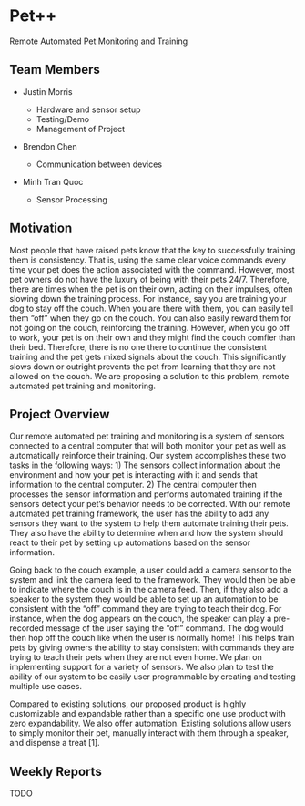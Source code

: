 # Pet++
Remote Automated Pet Monitoring and Training

## Team Members
- Justin Morris
  - Hardware and sensor setup
  - Testing/Demo
  - Management of Project

- Brendon Chen
  - Communication between devices

- Minh Tran Quoc
  - Sensor Processing

## Motivation
Most people that have raised pets know that the key to successfully training them is consistency. That is, using the same clear voice commands every time your pet does the action associated with the command. However, most pet owners do not have the luxury of being with their pets 24/7. Therefore, there are times when the pet is on their own, acting on their impulses, often slowing down the training process. For instance, say you are training your dog to stay off the couch. When you are there with them, you can easily tell them “off” when they go on the couch. You can also easily reward them for not going on the couch, reinforcing the training. However, when you go off to work, your pet is on their own and they might find the couch comfier than their bed. Therefore, there is no one there to continue the consistent training and the pet gets mixed signals about the couch. This significantly slows down or outright prevents the pet from learning that they are not allowed on the couch. We are proposing a solution to this problem, remote automated pet training and monitoring.

## Project Overview
Our remote automated pet training and monitoring is a system of sensors connected to a central computer that will both monitor your pet as well as automatically reinforce their training. Our system accomplishes these two tasks in the following ways: 1) The sensors collect information about the environment and how your pet is interacting with it and sends that information to the central computer. 2) The central computer then processes the sensor information and performs automated training if the sensors detect your pet’s behavior needs to be corrected. With our remote automated pet training framework, the user has the ability to add any sensors they want to the system to help them automate training their pets. They also have the ability to determine when and how the system should react to their pet by setting up automations based on the sensor information.

Going back to the couch example, a user could add a camera sensor to the system and link the camera feed to the framework. They would then be able to indicate where the couch is in the camera feed. Then, if they also add a speaker to the system they would be able to set up an automation to be consistent with the “off” command they are trying to teach their dog. For instance, when the dog appears on the couch, the speaker can play a pre-recorded message of the user saying the “off” command. The dog would then hop off the couch like when the user is normally home! This helps train pets by giving owners the ability to stay consistent with commands they are trying to teach their pets when they are not even home. We plan on implementing support for a variety of sensors. We also plan to test the ability of our system to be easily user programmable by creating and testing multiple use cases.

Compared to existing solutions, our proposed product is highly customizable and expandable rather than a specific one use product with zero expandability. We also offer automation. Existing solutions allow users to simply monitor their pet, manually interact with them through a speaker, and dispense a treat [1].

## Weekly Reports
TODO
